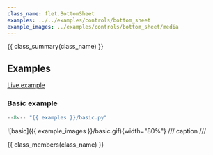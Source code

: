 ```yaml
---
class_name: flet.BottomSheet
examples: ../../examples/controls/bottom_sheet
example_images: ../examples/controls/bottom_sheet/media
---
```


{{ class_summary(class_name) }}

## Examples

[Live example](https://flet-controls-gallery.fly.dev/dialogs/bottomsheet)

### Basic example

```python
--8<-- "{{ examples }}/basic.py"
```

![basic]({{ example_images }}/basic.gif){width="80%"}
/// caption
///

{{ class_members(class_name) }}
